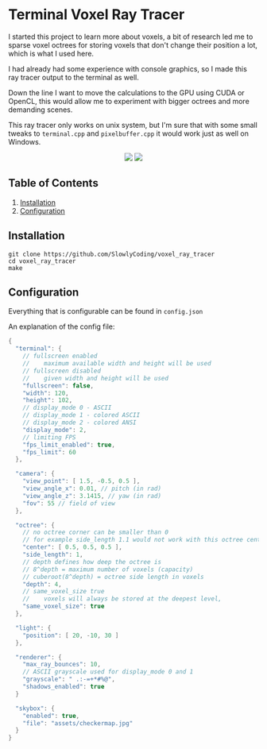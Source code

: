 # Terminal Voxel Ray Tracer

I started this project to learn more about voxels, a bit of research led me to sparse voxel octrees for storing voxels that don't change their position a lot, which is what I used here.

I had already had some experience with console graphics, so I made this ray tracer output to the terminal as well.

Down the line I want to move the calculations to the GPU using CUDA or OpenCL, this would allow me to experiment with bigger octrees and more demanding scenes.

This ray tracer only works on unix system, but I'm sure that with some small tweaks to `terminal.cpp` and `pixelbuffer.cpp` it would work just as well on Windows.

<p align="center">
<img src="https://github.com/SlowlyCoding/voxel_ray_tracer/blob/master/showcase/video.gif">
<img src="https://github.com/SlowlyCoding/voxel_ray_tracer/blob/master/showcase/video2.gif">


## Table of Contents

1. [Installation](#installation)
2. [Configuration](#configuration)

## Installation

```shell
git clone https://github.com/SlowlyCoding/voxel_ray_tracer
cd voxel_ray_tracer
make
```

## Configuration

Everything that is configurable can be found in `config.json`

An explanation of the config file:
```cpp
{
  "terminal": {
    // fullscreen enabled
    //    maximum available width and height will be used
    // fullscreen disabled
    //    given width and height will be used 
    "fullscreen": false,
    "width": 120,
    "height": 102,
    // display_mode 0 - ASCII
    // display_mode 1 - colored ASCII
    // display_mode 2 - colored ANSI
    "display_mode": 2, 
    // limiting FPS
    "fps_limit_enabled": true,
    "fps_limit": 60
  },

  "camera": {
    "view_point": [ 1.5, -0.5, 0.5 ],
    "view_angle_x": 0.01, // pitch (in rad)
    "view_angle_z": 3.1415, // yaw (in rad)
    "fov": 55 // field of view
  }, 

  "octree": {
    // no octree corner can be smaller than 0
    // for example side_length 1.1 would not work with this octree center point
    "center": [ 0.5, 0.5, 0.5 ],
    "side_length": 1,
    // depth defines how deep the octree is
    // 8^depth = maximum number of voxels (capacity)
    // cuberoot(8^depth) = octree side length in voxels
    "depth": 4,
    // same_voxel_size true
    //    voxels will always be stored at the deepest level, 
    "same_voxel_size": true
  },

  "light": {
    "position": [ 20, -10, 30 ]
  },

  "renderer": {
    "max_ray_bounces": 10,
    // ASCII grayscale used for display_mode 0 and 1
    "grayscale": " .:-=+*#%@",
    "shadows_enabled": true
  }

  "skybox": {
    "enabled": true,
    "file": "assets/checkermap.jpg"
  }
}
```

